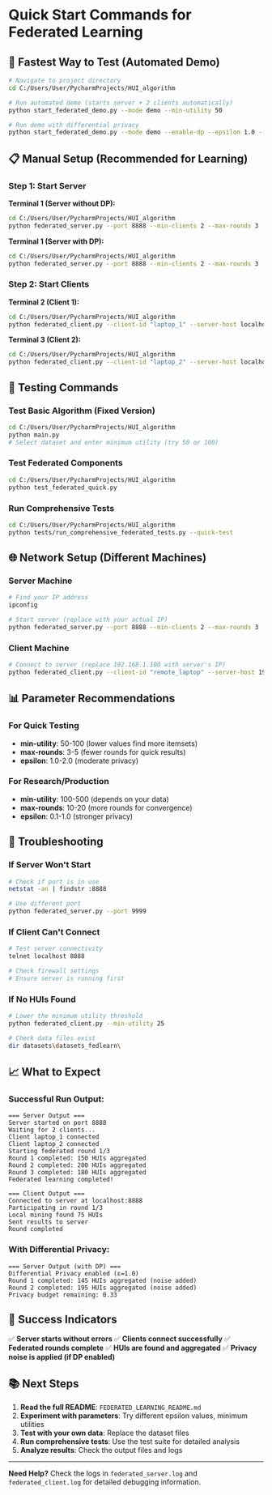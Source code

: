 # Quick Start Commands for Federated Learning

## 🚀 Fastest Way to Test (Automated Demo)

```bash
# Navigate to project directory
cd C:/Users/User/PycharmProjects/HUI_algorithm

# Run automated demo (starts server + 2 clients automatically)
python start_federated_demo.py --mode demo --min-utility 50

# Run demo with differential privacy
python start_federated_demo.py --mode demo --enable-dp --epsilon 1.0 --min-utility 50
```

## 📋 Manual Setup (Recommended for Learning)

### Step 1: Start Server

**Terminal 1 (Server without DP):**
```bash
cd C:/Users/User/PycharmProjects/HUI_algorithm
python federated_server.py --port 8888 --min-clients 2 --max-rounds 3
```

**Terminal 1 (Server with DP):**
```bash
cd C:/Users/User/PycharmProjects/HUI_algorithm
python federated_server.py --port 8888 --min-clients 2 --max-rounds 3 --enable-dp --epsilon 1.0 --sensitivity 1.0
```

### Step 2: Start Clients

**Terminal 2 (Client 1):**
```bash
cd C:/Users/User/PycharmProjects/HUI_algorithm
python federated_client.py --client-id "laptop_1" --server-host localhost --server-port 8888 --data-file "datasets/datasets_fedlearn/chess_transactions.txt" --utility-file "datasets/datasets_fedlearn/chess_utilities.txt" --min-utility 50
```

**Terminal 3 (Client 2):**
```bash
cd C:/Users/User/PycharmProjects/HUI_algorithm
python federated_client.py --client-id "laptop_2" --server-host localhost --server-port 8888 --data-file "datasets/datasets_fedlearn/transactions.txt" --utility-file "datasets/datasets_fedlearn/utilities.txt" --min-utility 50
```

## 🔧 Testing Commands

### Test Basic Algorithm (Fixed Version)
```bash
cd C:/Users/User/PycharmProjects/HUI_algorithm
python main.py
# Select dataset and enter minimum utility (try 50 or 100)
```

### Test Federated Components
```bash
cd C:/Users/User/PycharmProjects/HUI_algorithm
python test_federated_quick.py
```

### Run Comprehensive Tests
```bash
cd C:/Users/User/PycharmProjects/HUI_algorithm
python tests/run_comprehensive_federated_tests.py --quick-test
```

## 🌐 Network Setup (Different Machines)

### Server Machine
```bash
# Find your IP address
ipconfig

# Start server (replace with your actual IP)
python federated_server.py --port 8888 --min-clients 2 --max-rounds 3
```

### Client Machine
```bash
# Connect to server (replace 192.168.1.100 with server's IP)
python federated_client.py --client-id "remote_laptop" --server-host 192.168.1.100 --server-port 8888 --data-file "datasets/datasets_fedlearn/chess_transactions.txt" --utility-file "datasets/datasets_fedlearn/chess_utilities.txt" --min-utility 50
```

## 📊 Parameter Recommendations

### For Quick Testing
- **min-utility**: 50-100 (lower values find more itemsets)
- **max-rounds**: 3-5 (fewer rounds for quick results)
- **epsilon**: 1.0-2.0 (moderate privacy)

### For Research/Production
- **min-utility**: 100-500 (depends on your data)
- **max-rounds**: 10-20 (more rounds for convergence)
- **epsilon**: 0.1-1.0 (stronger privacy)

## 🐛 Troubleshooting

### If Server Won't Start
```bash
# Check if port is in use
netstat -an | findstr :8888

# Use different port
python federated_server.py --port 9999
```

### If Client Can't Connect
```bash
# Test server connectivity
telnet localhost 8888

# Check firewall settings
# Ensure server is running first
```

### If No HUIs Found
```bash
# Lower the minimum utility threshold
python federated_client.py --min-utility 25

# Check data files exist
dir datasets\datasets_fedlearn\
```

## 📈 What to Expect

### Successful Run Output:
```
=== Server Output ===
Server started on port 8888
Waiting for 2 clients...
Client laptop_1 connected
Client laptop_2 connected
Starting federated round 1/3
Round 1 completed: 150 HUIs aggregated
Round 2 completed: 200 HUIs aggregated
Round 3 completed: 180 HUIs aggregated
Federated learning completed!

=== Client Output ===
Connected to server at localhost:8888
Participating in round 1/3
Local mining found 75 HUIs
Sent results to server
Round completed
```

### With Differential Privacy:
```
=== Server Output (with DP) ===
Differential Privacy enabled (ε=1.0)
Round 1 completed: 145 HUIs aggregated (noise added)
Round 2 completed: 195 HUIs aggregated (noise added)
Privacy budget remaining: 0.33
```

## 🎯 Success Indicators

✅ **Server starts without errors**
✅ **Clients connect successfully** 
✅ **Federated rounds complete**
✅ **HUIs are found and aggregated**
✅ **Privacy noise is applied (if DP enabled)**

## 📚 Next Steps

1. **Read the full README**: `FEDERATED_LEARNING_README.md`
2. **Experiment with parameters**: Try different epsilon values, minimum utilities
3. **Test with your own data**: Replace the dataset files
4. **Run comprehensive tests**: Use the test suite for detailed analysis
5. **Analyze results**: Check the output files and logs

---

**Need Help?** Check the logs in `federated_server.log` and `federated_client.log` for detailed debugging information.